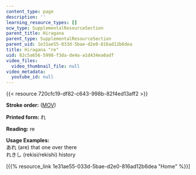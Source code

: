 ```yaml
---
content_type: page
description: ''
learning_resource_types: []
ocw_type: SupplementalResourceSection
parent_title: Hiragana
parent_type: SupplementalResourceSection
parent_uid: 1e31ae55-033d-5bae-d2e0-816ad12b6dea
title: Hiragana "re"
uid: 82c5a656-5998-f3da-de4a-a1d434ea6adf
video_files:
  video_thumbnail_file: null
video_metadata:
  youtube_id: null
---
```


{{< resource 720cfc19-df82-c643-998b-82f4ed13aff2 >}}

**Stroke order:** ([MOV](http://www.archive.org/download/MITRES21F.01S10_HIRAGANA_CHARACTERS/0476.mov))

**Printed form:** れ

**Reading:** re

**Usage Examples:**  
あれ (are) that one over there  
れきし (rekisi/rekishi) history

  
\[{{% resource_link 1e31ae55-033d-5bae-d2e0-816ad12b6dea "Home" %}}\]